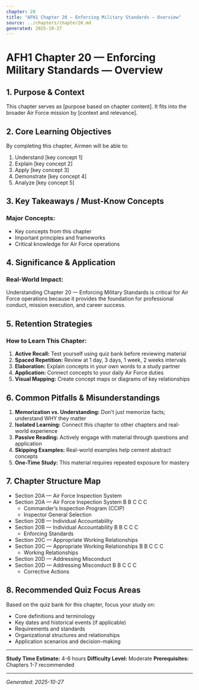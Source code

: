 ```yaml
---
chapter: 20
title: "AFH1 Chapter 20 — Enforcing Military Standards — Overview"
source: ../chapters/chapter20.md
generated: 2025-10-27
---
```


# AFH1 Chapter 20 — Enforcing Military Standards — Overview

## 1. Purpose & Context

This chapter serves as [purpose based on chapter content]. It fits into the broader Air Force mission by [context and relevance].

## 2. Core Learning Objectives

By completing this chapter, Airmen will be able to:

1. Understand [key concept 1]
2. Explain [key concept 2]
3. Apply [key concept 3]
4. Demonstrate [key concept 4]
5. Analyze [key concept 5]

## 3. Key Takeaways / Must-Know Concepts

### Major Concepts:

- Key concepts from this chapter
- Important principles and frameworks
- Critical knowledge for Air Force operations

## 4. Significance & Application

### Real-World Impact:

Understanding Chapter 20 — Enforcing Military Standards is critical for Air Force operations because it provides the foundation for professional conduct, mission execution, and career success.

## 5. Retention Strategies

### How to Learn This Chapter:


1. **Active Recall:** Test yourself using quiz bank before reviewing material
2. **Spaced Repetition:** Review at 1 day, 3 days, 1 week, 2 weeks intervals
3. **Elaboration:** Explain concepts in your own words to a study partner
4. **Application:** Connect concepts to your daily Air Force duties
5. **Visual Mapping:** Create concept maps or diagrams of key relationships


## 6. Common Pitfalls & Misunderstandings


1. **Memorization vs. Understanding:** Don't just memorize facts; understand WHY they matter
2. **Isolated Learning:** Connect this chapter to other chapters and real-world experience
3. **Passive Reading:** Actively engage with material through questions and application
4. **Skipping Examples:** Real-world examples help cement abstract concepts
5. **One-Time Study:** This material requires repeated exposure for mastery


## 7. Chapter Structure Map

- Section 20A — Air Force Inspection System
- Section 20A — Air Force Inspection System B B C C C
  - Commander’s Inspection Program (CCIP)
  - Inspector General Selection
- Section 20B — Individual Accountability
- Section 20B — Individual Accountability B B C C C
  - Enforcing Standards
- Section 20C — Appropriate Working Relationships
- Section 20C — Appropriate Working Relationships B B C C C
  - Working Relationships
- Section 20D — Addressing Misconduct
- Section 20D — Addressing Misconduct B B C C C
  - Corrective Actions

## 8. Recommended Quiz Focus Areas

Based on the quiz bank for this chapter, focus your study on:


- Core definitions and terminology
- Key dates and historical events (if applicable)
- Requirements and standards
- Organizational structures and relationships
- Application scenarios and decision-making


---

**Study Time Estimate:** 4-6 hours
**Difficulty Level:** Moderate
**Prerequisites:** Chapters 1-7 recommended

---

*Generated: 2025-10-27*
